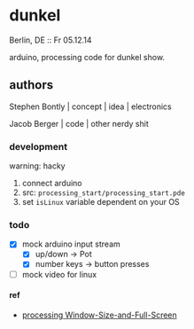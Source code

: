 # dunkel

Berlin, DE :: Fr 05.12.14

arduino, processing code for dunkel show.

## authors

Stephen Bontly | concept | idea | electronics

Jacob Berger | code | other nerdy shit

### development

 warning: hacky

 1. connect arduino
 1. src: `processing_start/processing_start.pde`
 1. set `isLinux` variable dependent on your OS

### todo

 - [x] mock arduino input stream
    - [x] up/down &rarr; Pot
    - [x] number keys &rarr; button presses
 - [ ] mock video for linux
 
#### ref
 - [processing Window-Size-and-Full-Screen](https://github.com/processing/processing/wiki/Window-Size-and-Full-Screen)
